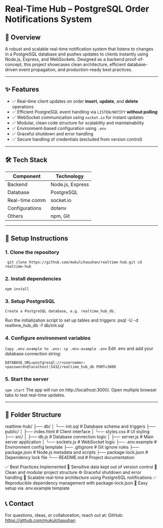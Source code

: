 # Real-Time Hub – PostgreSQL Order Notifications System

## 📖 Overview
A robust and scalable real-time notification system that listens to changes in a PostgreSQL database and pushes updates to clients instantly using Node.js, Express, and WebSockets. Designed as a backend proof-of-concept, this project showcases clean architecture, efficient database-driven event propagation, and production-ready best practices.

---

## ✨ Features
- ✅ Real-time client updates on order **insert**, **update**, and **delete** operations
- ✅ Efficient PostgreSQL event handling via `LISTEN/NOTIFY` **without polling**
- ✅ WebSocket communication using `socket.io` for instant updates
- ✅ Modular, clean code structure for scalability and maintainability
- ✅ Environment-based configuration using `.env`
- ✅ Graceful shutdown and error handling
- ✅ Secure handling of credentials (excluded from version control)

---

## 🛠 Tech Stack

| Component      | Technology      |
| -------------- | --------------- |
| Backend        | Node.js, Express |
| Database       | PostgreSQL      |
| Real-time comm | socket.io       |
| Configurations | dotenv          |
| Others         | npm, Git        |

---

## 🚀 Setup Instructions

### 1. Clone the repository

``
git clone https://github.com/mukulchauuhan/realtime-hub.git
cd realtime-hub``

### 2. Install dependencies
``npm install``

### 3. Setup PostgreSQL
``Create a PostgreSQL database, e.g. realtime_hub_db.``

Run the initialization script to set up tables and triggers:
psql -U <your-username> -d realtime_hub_db -f db/init.sql

### 4. Configure environment variables
``Copy .env.example to .env:
cp .env.example .env``
Edit .env and add your database connection string:

``DATABASE_URL=postgresql://<username>:<password>@localhost:5432/realtime_hub_db
PORT=3000``

### 5. Start the server
``npm start``
The app will run on http://localhost:3000/. Open multiple browser tabs to test real-time updates.

---
## 📂 Folder Structure

realtime-hub/
├── db/
│   └── init.sql             # Database schema and triggers
├── public/
│   ├── index.html          # Client interface
│   └── styles.css          # UI styling
├── src/
│   ├── db.js                # Database connection logic
│   ├── server.js            # Main server application
│   └── sockets.js           # WebSocket logic
├── .env.example            # Environment config template
├── .gitignore              # Git ignore rules
├── package.json            # Node.js metadata and scripts
├── package-lock.json       # Dependency lock file
└── README.md               # Project documentation

✅ Best Practices Implemented
🔐 Sensitive data kept out of version control
📂 Clean and modular project structure
⚙ Graceful shutdown and error handling
🚀 Scalable real-time architecture using PostgreSQL notifications
✅ Reproducible dependency management with package-lock.json
🌱 Easy setup via .env.example template

## 📞 Contact
For questions, ideas, or collaboration, reach out at:
GitHub: https://github.com/mukulchauuhan
